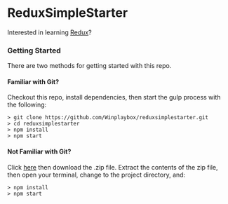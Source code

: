# ReduxSimpleStarter

Interested in learning [Redux](https://www.udemy.com/react-redux/)?

### Getting Started

There are two methods for getting started with this repo.

#### Familiar with Git?
Checkout this repo, install dependencies, then start the gulp process with the following:

```
> git clone https://github.com/Winplaybox/reduxsimplestarter.git
> cd reduxsimplestarter
> npm install
> npm start
```

#### Not Familiar with Git?
Click [here](https://github.com/Winplaybox/reduxsimplestarter/archive/master.zip) then download the .zip file.  Extract the contents of the zip file, then open your terminal, change to the project directory, and:

```
> npm install
> npm start
```
